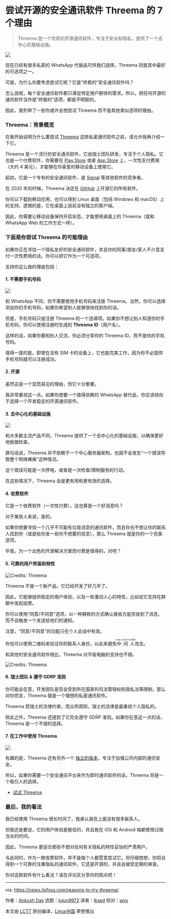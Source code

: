 [#]: subject: "7 Reasons to Try Open Source Secure Messenger ‘Threema’"
[#]: via: "https://news.itsfoss.com/reasons-to-try-threema/"
[#]: author: "Ankush Das https://news.itsfoss.com/author/ankush/"
[#]: collector: "lujun9972"
[#]: translator: "lkxed"
[#]: reviewer: "wxy"
[#]: publisher: "wxy"
[#]: url: "https://linux.cn/article-14404-1.html"

尝试开源的安全通讯软件 Threema 的 7 个理由
======

> Threema 是一个优质的开源通讯软件，专注于安全和隐私，提供了一个去中心的基础设施。

![](https://i0.wp.com/news.itsfoss.com/wp-content/uploads/2022/03/threema.png?w=1200&ssl=1)

现在已经有很多私密的 WhatsApp 代替品可供我们选择，Threema 则是其中最好的可选项之一。

可是，为什么你要考虑尝试它呢？它是“终极的”安全通讯软件吗？

怎么说呢，每个安全通讯软件都只满足特定用户群体的需求。所以，把任何开源的通讯软件当作是“终极的”选项，都是不明智的。

因此，我列举了一些你或许会想尝试 Threema 而不是其他类似选项的理由。

### Threema：背景概览

在我开始说明为什么要尝试 [Threema][2] 这款私密通讯软件之前，请允许我再介绍一下它。

Threema 是一个流行的安全通讯软件，它由瑞士团队研发，专注于个人隐私。它也是一个付费软件，你需要在 [Play Store][3] 或者 [App Store][4] 上，一次性支付费用（大约 4 美元），才能够在你喜爱的移动设备上使用它。

起初，它是一个专有的安全通讯软件，是 [Signal][5] 等其他软件的竞争者。

在 2020 年的时候，Threema 决定在 [GitHub][6] 上开源它的所有软件。

你可以下载到移动应用，也可以得到 Linux 桌面（包括 Windows 和 macOS）上的支持。遗憾的是，它在桌面上目前没有独立的客户端。

因此，你需要让移动设备保持开启状态，才能使用桌面上的 Threema（就和 WhatsApp Web 的工作方式一样）。

### 下面是你尝试 Threema 的可能理由

如果你正在寻找一个隐私友好的安全通讯软件，并且你的同事/朋友/家人不介意支付一次性费用的话，你可以把它作为一个可选项。

支持你这么做的理由包括：

#### 1. 不需要手机号码

![][7]

和 WhatsApp 不同，你不需要使用手机号码来注册 Threema。当然，你可以选择添加你的手机号码，如果你希望别人能够很快找到你的话。

但是，手机号码只是注册 Threema 的一个选填项。如果你不想让别人知道你的手机号码，你可以使用注册时生成的 **Threema ID**（用户名）。

这样的话，如果你要和别人交流，你必须分享你的 Threema ID，而不是你的手机号码。

值得一提的是，即使在没有 SIM 卡的设备上，它也能完美工作，因为你不必提供手机号码就可以注册成功。

#### 2. 开源

虽然这是一个显而易见的理由，但它十分重要。

我非常重视这一点。如果你想要一个值得信赖的 WhatsApp 替代品，你应该倾向于选择一个开发稳定的开源通讯软件。

#### 3. 去中心化的基础设施

![][8]

和大多数主流产品不同，Threema 提供了一个去中心化的基础设施，以确保更好地抵御检查。

换句话说，Threema 并不依赖于一个中心服务器架构，也就不会发生“一个错误导致整个网络瘫痪”这种情况。

这个错误可能是一次停电，或者是一次检查/限制服务的行动。

在这些情况下，Threema 会是更有用和更有效的选择。

#### 4. 收费软件

它是一个收费软件（一次性付费），这也算是一个好消息吗？

对于某些人来说，是的。

如果你想要寻找一个几乎不可能有垃圾消息的通讯软件，而且你也不想让你的联系人找到你（或是给你发一些你不想要的信息），那么 Threema 就是你的一个完美选项。

毕竟，为一个出色的开源解决方案而付费是值得的，对吧？

#### 5. 可靠的用户界面和特性

![Credits: Threema][9]

Threema 不是一个新产品，它已经开发了好几年了。

因此，它能够提供稳定的用户体验，以及一些激动人心的特性，比如说它支持在群聊中发起投票。

你可以使用“同意/不同意”选项，以一种静默的方式确认接收方是否收到了消息，而不会触发一个发送给他们的通知。

注意，“同意/不同意”的功能只在个人会话中有效。

你也可以使用二维码来验证你的联系人身份，以此来避免<ruby>中间人<rt>man-in-the-middle</rt></ruby>攻击。

和其他的安全通讯软件相比，Threema 对平板电脑的支持也不错。

![Credits: Threema][10]

#### 6. 瑞士团队 & 遵守 GDRP 准则

你可能会在意，开发团队是否会受到所在国家的司法管辖权和隐私法等限制，那么对你而言，Threema 就是一个理想的私密通讯软件。

Threema 受瑞士的法律约束，而众所周知，瑞士的法律是最重视个人隐私的。

除此之外，Threema 还提到了它完全遵守 GDRP 准则。如果你在意这一点的话，Threema 是一个不错的选择。

#### 7. 在工作中使用 Threema

![][11]

有趣的是，Threema 还有另外一个 [独立的版本][11]，专注于加强公司内部的通讯安全。

所以，如果你需要一个安全通讯平台来作为即时通讯软件的话，Threema 将是一个吸引人的选择。

- [试试 Threema][12]

### 最后，我的看法

我已经使用 Threema 很长时间了，我承认我在上面没有很多联系人。

但我还是要说，它的用户体验是极佳的，并且我在 iOS 和 Android 端都使用过相当长的时间。

因此，Threema 更适合那些不想对任何有关隐私的特性妥协的严肃用户。

与此同时，作为一款收费软件，并不是每个人都愿意尝试它。但仔细想想，你将会得到一个可靠的注重隐私的通讯软件，它还是开源的，并且会接受定期的审查。

你对这款软件有什么看法？请在评论区分享你的观点吧！

--------------------------------------------------------------------------------

via: https://news.itsfoss.com/reasons-to-try-threema/

作者：[Ankush Das][a]
选题：[lujun9972][b]
译者：[lkxed](https://github.com/lkxed)
校对：[wxy](https://github.com/wxy)

本文由 [LCTT](https://github.com/LCTT/TranslateProject) 原创编译，[Linux中国](https://linux.cn/) 荣誉推出

[a]: https://news.itsfoss.com/author/ankush/
[b]: https://github.com/lujun9972
[1]: https://itsfoss.com/private-whatsapp-alternatives/
[2]: https://threema.ch/en/home
[3]: https://play.google.com/store/apps/details?id=ch.threema.app&hl=en_US&gl=US
[4]: https://apps.apple.com/us/app/threema-the-secure-messenger/id578665578
[5]: https://itsfoss.com/install-signal-ubuntu/
[6]: https://github.com/threema-ch
[7]: https://i0.wp.com/news.itsfoss.com/wp-content/uploads/2022/03/threema-phone-number.jpg?w=1200&ssl=1
[8]: https://i0.wp.com/news.itsfoss.com/wp-content/uploads/2022/03/threema-decentralize-1.jpg?w=1200&ssl=1
[9]: https://i0.wp.com/news.itsfoss.com/wp-content/uploads/2022/03/threema-ui.jpg?w=1280&ssl=1
[10]: https://i0.wp.com/news.itsfoss.com/wp-content/uploads/2022/03/threema-tablet.jpg?w=1213&ssl=1
[11]: https://i0.wp.com/news.itsfoss.com/wp-content/uploads/2022/03/threema-work.png?w=1081&ssl=1
[12]: https://threema.ch/en
